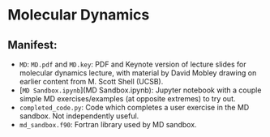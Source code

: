 # Molecular Dynamics

## Manifest:
- `MD`: `MD.pdf` and `MD.key`: PDF and Keynote version of lecture slides for molecular dynamics lecture, with material by David Mobley drawing on earlier content from M. Scott Shell (UCSB).
- [`MD Sandbox.ipynb`](MD Sandbox.ipynb): Jupyter notebook with a couple simple MD exercises/examples (at opposite extremes) to try out.
- `completed_code.py`: Code which completes a user exercise in the MD sandbox. Not independently useful.
- `md_sandbox.f90`: Fortran library used by MD sandbox.
